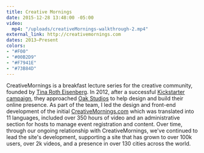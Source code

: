 ```yaml
---
title: Creative Mornings
date: 2015-12-28 13:48:00 -05:00
video:
  mp4: "/uploads/creativeMornings-walkthrough-2.mp4"
external_link: http://creativemornings.com
dates: 2013–Present
colors:
- "#F00"
- "#00B2D9"
- "#F7941E"
- "#73B84D"
---
```


CreativeMornings is a breakfast lecture series for the creative community, founded by [Tina Roth Eisenberg](http://www.swiss-miss.com/). In 2012, after a successful [Kickstarter campaign](https://www.kickstarter.com/projects/swissmiss/creativemornings-creating-an-archive), they approached [Oak Studios](http://oak.is) to help design and build their online presence. As part of the team, I led the design and front-end development of the initial [CreativeMornings.com](http://creativemornings.com) which was translated into 11 languages, included over 350 hours of video and an administrative section for hosts to manage event registration and content. Over time, through our ongoing relationship with CreativeMornings, we've continued to lead the site's development, supporting a site that has grown to over 100k users, over 2k videos, and a presence in over 130 cities across the world.